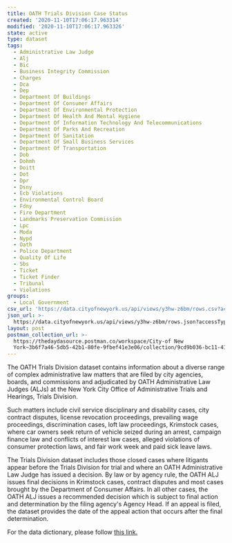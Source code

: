 ```yaml
---
title: OATH Trials Division Case Status
created: '2020-11-10T17:06:17.963314'
modified: '2020-11-10T17:06:17.963326'
state: active
type: dataset
tags:
  - Administrative Law Judge
  - Alj
  - Bic
  - Business Integrity Commission
  - Charges
  - Dca
  - Dep
  - Department Of Buildings
  - Department Of Consumer Affairs
  - Department Of Environmental Protection
  - Department Of Health And Mental Hygiene
  - Department Of Information Technology And Telecommunications
  - Department Of Parks And Recreation
  - Department Of Sanitation
  - Department Of Small Business Services
  - Department Of Transportation
  - Dob
  - Dohmh
  - Doitt
  - Dot
  - Dpr
  - Dsny
  - Ecb Violations
  - Environmental Control Board
  - Fdny
  - Fire Department
  - Landmarks Preservation Commission
  - Lpc
  - Moda
  - Nypd
  - Oath
  - Police Department
  - Quality Of Life
  - Sbs
  - Ticket
  - Ticket Finder
  - Tribunal
  - Violations
groups:
  - Local Government
csv_url: 'https://data.cityofnewyork.us/api/views/y3hw-z6bm/rows.csv?accessType=DOWNLOAD'
json_url: >-
  https://data.cityofnewyork.us/api/views/y3hw-z6bm/rows.json?accessType=DOWNLOAD
layout: post
postman_collection_url: >-
  https://thedaydasource.postman.co/workspace/City-of New
  York~3b6f7a46-5db5-42b1-80fe-9fbef41e3e06/collection/9cd9b036-bc11-41af-81e7-9edf56376741
---
```

The OATH Trials Division dataset contains information about a diverse range of complex administrative law matters that are filed by city agencies, boards, and commissions and adjudicated by OATH Administrative Law Judges (ALJs) at the New York City Office of Administrative Trials and Hearings, Trials Division. 
 
Such matters include civil service disciplinary and disability cases, city contract disputes, license revocation proceedings, prevailing wage proceedings, discrimination cases, loft law proceedings, Krimstock cases, where car owners seek return of  vehicle seized during an arrest, campaign finance law and conflicts of interest law cases, alleged violations of consumer protection laws, and fair work week and paid sick leave laws.  
 
The Trials Division dataset includes those closed cases where litigants appear before the Trials Division for trial and where an OATH Administrative Law Judge has issued a decision. By law or by agency rule, the OATH ALJ issues final decisions in Krimstock cases, contract disputes and most cases brought by the Department of Consumer Affairs.  In all other cases, the OATH ALJ issues a recommended decision which is subject to final action and determination by the filing agency's Agency Head.  If an appeal is filed, the dataset provides the date of the appeal action that occurs after the final determination.

For the data dictionary, please follow <a href="https://docs.google.com/spreadsheets/d/10LTL-RRx7al3xK2l-gYqEedFekHA66vPPnfJLhKH1yA/edit?usp=sharing">this link.</a>
